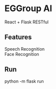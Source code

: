 # EGGroup AI    
React + Flask RESTful  
  
## Features  
Speech Recognition  
Face Recognition  
  
## Run  
python -m flask run  
